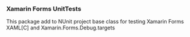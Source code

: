 ### Xamarin Forms UnitTests ###
This package add to NUnit project base class for testing Xamarin Forms XAML[C] and Xamarin.Forms.Debug.targets